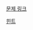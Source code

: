 

[문제 링크](https://leetcode.com/problems/find-first-and-last-position-of-element-in-sorted-array/)




[힌트](https://jackpot53.tistory.com/33)
